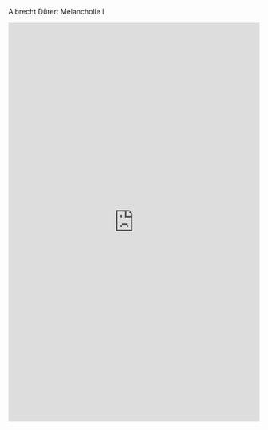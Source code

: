 Albrecht Dürer: Melancholie I
<iframe src="https://uploads.knightlab.com/storymapjs/f6e1ea1a20bc34209b50ec0364a24e48/melancholia/index.html" frameborder="0" width="100%" height="800"></iframe>
